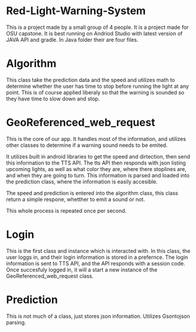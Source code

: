 # Red-Light-Warning-System
This is a project made by a small group of 4 people.
It is a project made for OSU capstone.
It is best running on Andriod Studio with latest version of JAVA API and gradle.
In Java folder their are four files.


# Algorithm
This class take the prediction data and the speed and utilizes math to determine whether the user has time to stop before running the light at any point. This is of course applied liberaly so that the warning is sounded so they have time to slow down and stop.

# GeoReferenced_web_request
This is the core of our app. It handles most of the information, and utilizes other classes to determine if a warning sound needs to be emited.

It utilizes built in android libraries to get the speed and dirtection, then send this information to the TTS API. The tts API then responds with json listing upcoming lights, as well as what color they are, where there stoplines are, and when they are going to turn. This information is parsed and loaded into the prediction class, where the information is easily accesible.

The speed and prediction is entered into the algorithm class, this class return a simple respone, whetther to emit a sound or not.

This whole process is repeated once per second.


# Login
This is the first class and instance which is interacted with. In this class, the user loggs in, and their login information is stored in a prefernce. The login information is sent to TTS API, and the API responds with a session code. Once succesfuly logged in, it will a start a new instance of the GeoReferenced_web_request class.

# Prediction
This is not much of a class, just stores json information. Utilizes Gsontojson parsing.




